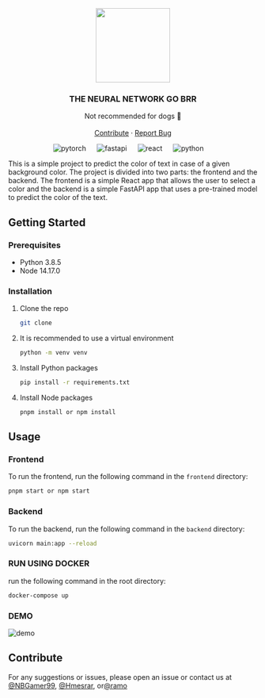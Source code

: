<div align="center">

<img src="https://jeancochrane.com/static/images/blog/pytorch-functional-api/pytorch-logo.png" height="150">


<h3 align="center">THE NEURAL NETWORK GO BRR
</h3>

  <p align="center">
    Not recommended for dogs 🐶
    <br />
    <br />
    <a href="#contribute">Contribute</a>
    ·
    <a href="">Report Bug</a>
  </p>

![pytorch](https://img.shields.io/badge/PyTorch-EE4C2C?style=for-the-badge&logo=pytorch&logoColor=white) &emsp;
![fastapi](https://img.shields.io/badge/fastapi-109989?style=for-the-badge&logo=FASTAPI&logoColor=white) &emsp;
![react](https://img.shields.io/badge/React-20232A?style=for-the-badge&logo=react&logoColor=61DAFB) &emsp;
![python](https://img.shields.io/badge/Python-FFD43B?style=for-the-badge&logo=python&logoColor=blue&Version=3.8.5) &emsp;
</div>




This is a simple project to predict the color of text in case of a given background color. The project is divided into two parts: the frontend and the backend. The frontend is a simple React app that allows the user to select a color and the backend is a simple FastAPI app that uses a pre-trained model to predict the color of the text.


## Getting Started

### Prerequisites

* Python 3.8.5
* Node 14.17.0

### Installation

1. Clone the repo
   ```sh
   git clone
   ```
2. It is recommended to use a virtual environment
   ```sh
   python -m venv venv
   ```
2. Install Python packages
   ```sh
   pip install -r requirements.txt
   ```
3. Install Node packages
   ```sh
   pnpm install or npm install
   ```


## Usage

### Frontend

To run the frontend, run the following command in the `frontend` directory:
```sh
pnpm start or npm start
```

### Backend

To run the backend, run the following command in the `backend` directory:

```sh
uvicorn main:app --reload
```

### RUN USING DOCKER

run the following command in the root directory:

```sh
docker-compose up
```


### DEMO

![demo](assets/demo.gif)


## Contribute

For any suggestions or issues, please open an issue or contact us at [@NBGamer99](https://github.com/NBGamer99/), [@Hmesrar](mailto:hmesrar48@gmail.com), or[@ramo](https://github.com/OmarElHrr)
